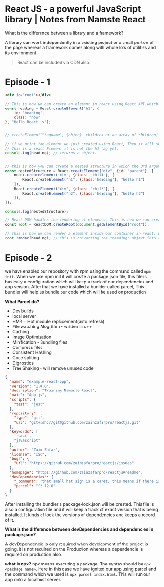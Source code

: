 # React JS - a powerful JavaScript library | Notes from Namste React

What is the difference between a library and a framework?

A library can work independently in a existing project or a small portion of the page whereas a framework comes along with whole lots of utilities and its environment.

> React can be included via CDN also.

# Episode - 1

```html
<div id="root"></div>
```

```javascript
// This is how we can create an element in react using React API which is provided by React CDN.
const heading = React.createElement("h1", {
    id: "heading",
    class: "now"
}, "Hello React js");


// createElement("tagname", {objec}, children or an array of children) has 3 argument, 1st is the tag name, 2nd is the props(object) and the 3rd one is the children or an array

// if we print the element we just created using React, Then it will show an object in the browser console, React generated a javascript object.
// This is a react Element it is not the h1 tag yet.
console.log(heading); // returns a object.


// this is how you can create a nested structure in which the 3rd argument will be an array which takes the reactElement.
const nestedStructure = React.createElement("div", {id: "parent"}, [
    React.createElement("div", {class: 'child'}, [
        React.createElement("h1", {class:'heading'}, "hello h1")
    ]),
    React.createElement("div", {class: 'chil2'}, [
        React.createElement("h2", {class:'heading'}, "hello h2")
    ]),
]);

console.log(nestedStructure);

// React DOM handles the rendering of elements, This is how we can create a container where all of our react code will be rendered.
const root = ReactDOM.createRoot(document.getElementById("root"));

// This is how we can render a element inside our container in react, when the heading variable is passed to render() function. This funtion will create a h1 tag and will push the props inside it, props are the attribute and children of React Element.
root.render(heading); // this is converting the "heading" object into an actual h1 tag and pushing it into the #root div and replacing everything if we have written something directly into our html file.
```

# Episode - 2

we have enabled our repository with npm using the command called `npm init`.
When we use npm init it will create a package.json file, this file is basically a configuration which will keep a track of our dependencies and app version.
After that we have installed a bunlder called parcel, This bundler will help us bundle our code which will be used on production

**What Parcel do?**
- Dev builds
- local server
- HMR = Hot module replacement(auto refresh)
- File watching Alogrithm - written in c++
- Caching 
- Image Optimization
- Minification - Bundling files
- Compress files
- Consistent Hashing
- Code spliting
- Dignostics
- Tree Shaking - will remove unused code

```json
{
  "name": "example-react-app",
  "version": "1.0.0",
  "description": "Training Namaste React",
  "main": "App.js",
  "scripts": {
    "test": "jest"
  },
  "repository": {
    "type": "git",
    "url": "git+ssh://git@github.com/zainzafarpro/reactjs.git"
  },
  "keywords": [
    "react",
    "javascript"
  ],
  "author": "Zain Zafar",
  "license": "ISC",
  "bugs": {
    "url": "https://github.com/zainzafarpro/reactjs/issues"
  },
  "homepage": "https://github.com/zainzafarpro/reactjs#readme",
  "devDependencies": {
    "_comment": "that small hat sign is a caret, this means if there is a small version available for example 2.12.13 then update it automatically. we can use '~' tilde for the major upgrade.",
    "parcel": "^2.12.0"
  }
}
```
After installing the bundler a package-lock.json will be created. This file is also a configuration file and it will keep a track of exact version that is being installed. It kinds of lock the versions of dependencies and keeps a record of it.

**What is the difference between devDependencies and dependencies in package.json?**

A devDependencie is only required when development of the project is going. it is not required on the Production whereas a dependencie is required on production also.

**what is npx?**
npx means executing a package. The syntax should be `npx <package name>`. Here in this case we have ignited our app using parcel and the command which we used is `npx parcel index.html`. This will run our app onto a localhost server.